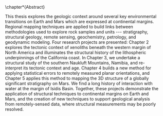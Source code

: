 \chapter*{Abstract}

This thesis explores the geologic context around several key
environmental transitions on Earth and Mars which are expressed at continental
margins. Regional mapping techniques are applied to build links between
methodologies used to explore rock samples and units --- stratigraphy,
structural geology, remote sensing, geochemistry, petrology, and geodynamic
modeling. Four research projects are presented: Chapter 2 explores the tectonic
context of xenoliths beneath the western margin of North America and
illuminates the structural history of the lithospheric underpinnings of the
California coast. In Chapter 3, we undertake a structural study of the southern
Naukluft Mountains, Namibia, and re-interpret its tectonic context and age. Chapter
4 builds a new method for applying statistical errors to remotely measured
planar orientations, and Chapter 5 applies this method to mapping the 3D
structure of a globally significant stratigraphy on Mars. We find a long
history of interaction with water at the margin of Isidis Basin. Together,
these projects demonstrate the application of structural techniques to
continental margins on Earth and Mars, and the creation of new techniques to
support geological analysis from remotely-sensed data, where structural
measurements may be poorly resolved.

